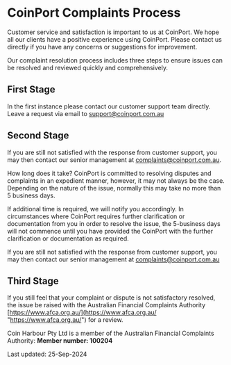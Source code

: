 # CoinPort Complaints Process

Customer service and satisfaction is important to us at CoinPort. We hope all our clients have a positive experience using CoinPort. Please contact us directly if you have any concerns or suggestions for improvement.

Our complaint resolution process includes three steps to ensure issues can be resolved and reviewed quickly and comprehensively.

## First Stage

In the first instance please contact our customer support team directly. Leave a request via email to support@coinport.com.au

## Second Stage

If you are still not satisfied with the response from customer support, you may then contact our senior management at complaints@coinport.com.au.

How long does it take? CoinPort is committed to resolving disputes and complaints in an expedient manner, however, it may not always be the case. Depending on the nature of the issue, normally this may take no more than 5 business days.

If additional time is required, we will notify you accordingly. In circumstances where CoinPort requires further clarification or documentation from you in order to resolve the issue, the 5-business days will not commence until you have provided the CoinPort with the further clarification or documentation as required.

If you are still not satisfied with the response from customer support, you may then contact our senior management at complaints@coinport.com.au

## Third Stage

If you still feel that your complaint or dispute is not satisfactory resolved, the issue be raised with the Australian Financial Complaints Authority [https://www.afca.org.au/](https://www.afca.org.au/ "https://www.afca.org.au/") for a review.

Coin Harbour Pty Ltd is a member of the Australian Financial Complaints Authority: **Member number: 100204**

Last updated: 25-Sep-2024

